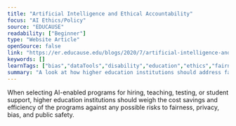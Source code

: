 ```yaml
---
title: "Artificial Intelligence and Ethical Accountability"
focus: "AI Ethics/Policy"
source: "EDUCAUSE"
readability: ["Beginner"]
type: "Website Article"
openSource: false
link: "https://er.educause.edu/blogs/2020/7/artificial-intelligence-and-ethical-accountability"
keywords: []
learnTags: ["bias","dataTools","disability","education","ethics","fairness","inclusivePractice"]
summary: "A look at how higher education institutions should address fairness, privacy, bias and public safety when selecting AI-enabled programs. "
---
```

When selecting AI-enabled programs for hiring, teaching, testing, or student support, higher education institutions should weigh the cost savings and efficiency of the programs against any possible risks to fairness, privacy, bias, and public safety.
